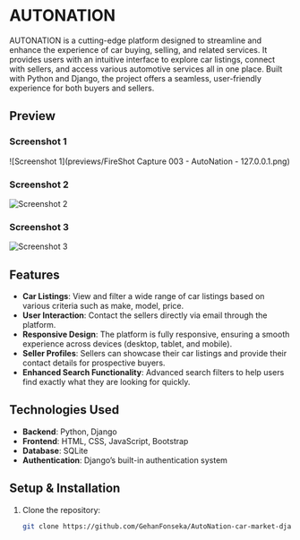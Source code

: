 # AUTONATION

AUTONATION is a cutting-edge platform designed to streamline and enhance the experience of car buying, selling, and related services. It provides users with an intuitive interface to explore car listings, connect with sellers, and access various automotive services all in one place. Built with Python and Django, the project offers a seamless, user-friendly experience for both buyers and sellers.


## Preview

### Screenshot 1
![Screenshot 1](previews/FireShot Capture 003 - AutoNation - 127.0.0.1.png)

### Screenshot 2
![Screenshot 2](preview/image2.png)

### Screenshot 3
![Screenshot 3](preview/image3.png)


## Features

- **Car Listings**: View and filter a wide range of car listings based on various criteria such as make, model, price.
- **User Interaction**: Contact the sellers directly via email through the platform.
- **Responsive Design**: The platform is fully responsive, ensuring a smooth experience across devices (desktop, tablet, and mobile).
- **Seller Profiles**: Sellers can showcase their car listings and provide their contact details for prospective buyers.
- **Enhanced Search Functionality**: Advanced search filters to help users find exactly what they are looking for quickly.

## Technologies Used

- **Backend**: Python, Django
- **Frontend**: HTML, CSS, JavaScript, Bootstrap
- **Database**: SQLite
- **Authentication**: Django’s built-in authentication system

## Setup & Installation

1. Clone the repository:
   ```bash
   git clone https://github.com/GehanFonseka/AutoNation-car-market-django.git
